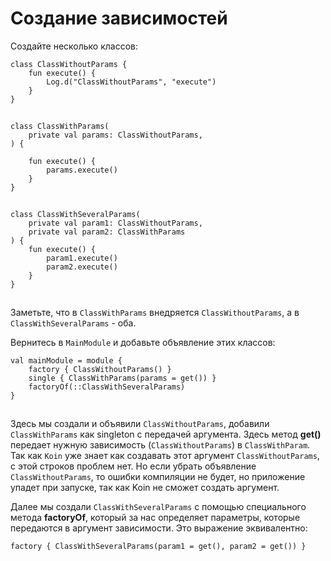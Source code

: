 # Создание зависимостей

Создайте несколько классов:

```
class ClassWithoutParams {
    fun execute() {
        Log.d("ClassWithoutParams", "execute")
    }
}
```

![](data:image/gif;base64,R0lGODlhAQABAPABAP///wAAACH5BAEKAAAALAAAAAABAAEAAAICRAEAOw==)![](data:image/gif;base64,R0lGODlhAQABAPABAP///wAAACH5BAEKAAAALAAAAAABAAEAAAICRAEAOw== "Click and drag to move")

```
class ClassWithParams(
    private val params: ClassWithoutParams,
) {

    fun execute() {
        params.execute()
    }
}
```

![](data:image/gif;base64,R0lGODlhAQABAPABAP///wAAACH5BAEKAAAALAAAAAABAAEAAAICRAEAOw==)![](data:image/gif;base64,R0lGODlhAQABAPABAP///wAAACH5BAEKAAAALAAAAAABAAEAAAICRAEAOw== "Click and drag to move")

```
class ClassWithSeveralParams(
    private val param1: ClassWithoutParams,
    private val param2: ClassWithParams
) {
    fun execute() {
        param1.execute()
        param2.execute()
    }
}
```

![](data:image/gif;base64,R0lGODlhAQABAPABAP///wAAACH5BAEKAAAALAAAAAABAAEAAAICRAEAOw==)![](data:image/gif;base64,R0lGODlhAQABAPABAP///wAAACH5BAEKAAAALAAAAAABAAEAAAICRAEAOw== "Click and drag to move")

Заметьте, что в `ClassWithParams` внедряется `ClassWithoutParams`, а в `ClassWithSeveralParams` - оба.

Вернитесь в `MainModule` и добавьте объявление этих классов:

```
val mainModule = module {
    factory { ClassWithoutParams() }
    single { ClassWithParams(params = get()) }
    factoryOf(::ClassWithSeveralParams)
}
```

![](data:image/gif;base64,R0lGODlhAQABAPABAP///wAAACH5BAEKAAAALAAAAAABAAEAAAICRAEAOw==)![](data:image/gif;base64,R0lGODlhAQABAPABAP///wAAACH5BAEKAAAALAAAAAABAAEAAAICRAEAOw== "Click and drag to move")

Здесь мы создали и объявили `ClassWithoutParams`, добавили `ClassWithParams` как singleton c передачей аргумента. Здесь метод **get()** передает нужную зависимость (`ClassWithoutParams`) в `ClassWithParam`. Так как `Koin` уже знает как создавать этот аргумент `ClassWithoutParams`, с этой строков проблем нет. Но если убрать объявление `ClassWithoutParams`, то ошибки компиляции не будет, но приложение упадет при запуске, так как Koin не сможет создать аргумент.

Далее мы создали `ClassWithSeveralParams` с помощью специального метода **factoryOf**, который за нас определяет параметры, которые передаются в аргумент зависимости. Это выражение эквивалентно:

```
factory { ClassWithSeveralParams(param1 = get(), param2 = get()) }
```

![](data:image/gif;base64,R0lGODlhAQABAPABAP///wAAACH5BAEKAAAALAAAAAABAAEAAAICRAEAOw==)![](data:image/gif;base64,R0lGODlhAQABAPABAP///wAAACH5BAEKAAAALAAAAAABAAEAAAICRAEAOw== "Click and drag to move")
